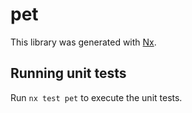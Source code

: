 # pet

This library was generated with [Nx](https://nx.dev).

## Running unit tests

Run `nx test pet` to execute the unit tests.

